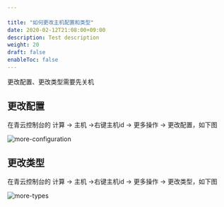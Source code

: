 ```yaml
---

title: "如何更改主机配置和类型"
date: 2020-02-12T21:08:00+09:00
description: Test description
weight: 20
draft: false
enableToc: false
---
```


更改配置、更改类型需要先关机

## 更改配置

在青云控制台的 计算 -> 主机 ->右键主机id -> 更多操作 -> 更改配置，如下图

![more-configuration](..\_images\more-configuration.jpg)

## 更改类型

在青云控制台的 计算 -> 主机 ->右键主机id -> 更多操作 -> 更改类型，如下图

![more-types](..\_images\more-types.jpg)